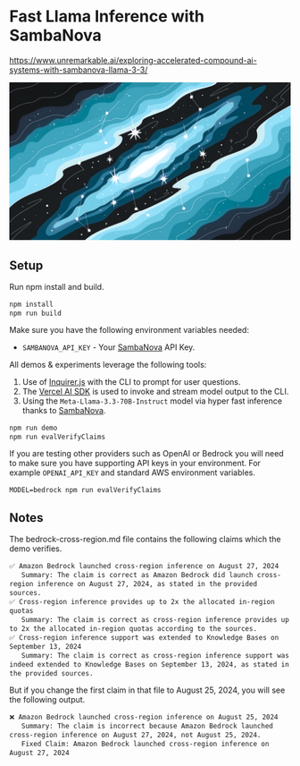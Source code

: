 # Fast Llama Inference with SambaNova

https://www.unremarkable.ai/exploring-accelerated-compound-ai-systems-with-sambanova-llama-3-3/

![Xyz](images/samba-nova.png)

## Setup

Run npm install and build. 

```shell
npm install
npm run build
```

Make sure you have the following environment variables needed:

- `SAMBANOVA_API_KEY` - Your [SambaNova](https://cloud.sambanova.ai/apis?ref=unremarkable.ai) API Key.

All demos & experiments leverage the following tools:

1. Use of [Inquirer.js](https://www.npmjs.com/package/inquirer?ref=unremarkable.ai) with the CLI to prompt for user questions.
2. The [Vercel AI SDK](https://sdk.vercel.ai?ref=unremarkable.ai) is used to invoke and stream model output to the CLI.
3. Using the `Meta-Llama-3.3-70B-Instruct` model via hyper fast inference thanks to [SambaNova](https://sambanova.ai?ref=unremarkable.ai).

```shell
npm run demo
npm run evalVerifyClaims
```

If you are testing other providers such as OpenAI or Bedrock you will need to make sure you have supporting API keys in your environment. For example `OPENAI_API_KEY` and standard AWS environment variables.

```shell
MODEL=bedrock npm run evalVerifyClaims
```

## Notes

The bedrock-cross-region.md file contains the following claims which the demo verifies.

```
✅ Amazon Bedrock launched cross-region inference on August 27, 2024
   Summary: The claim is correct as Amazon Bedrock did launch cross-region inference on August 27, 2024, as stated in the provided sources.
✅ Cross-region inference provides up to 2x the allocated in-region quotas
   Summary: The claim is correct as cross-region inference provides up to 2x the allocated in-region quotas according to the sources.
✅ Cross-region inference support was extended to Knowledge Bases on September 13, 2024
   Summary: The claim is correct as cross-region inference support was indeed extended to Knowledge Bases on September 13, 2024, as stated in the provided sources.
```

But if you change the first claim in that file to August 25, 2024, you will see the following output.

```
❌ Amazon Bedrock launched cross-region inference on August 25, 2024
   Summary: The claim is incorrect because Amazon Bedrock launched cross-region inference on August 27, 2024, not August 25, 2024.
   Fixed Claim: Amazon Bedrock launched cross-region inference on August 27, 2024
```
